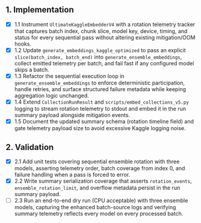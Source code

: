 ## 1. Implementation
- [x] 1.1 Instrument `UltimateKaggleEmbedderV4` with a rotation telemetry tracker that captures batch index, chunk slice, model key, device, timing, and status for every sequential pass without altering existing mitigation/OOM hooks.
- [x] 1.2 Update `generate_embeddings_kaggle_optimized` to pass an explicit `slice(batch_index, batch_end)` into `generate_ensemble_embeddings`, collect emitted telemetry per batch, and fail fast if any configured model skips a batch.
- [x] 1.3 Refactor the sequential execution loop in `generate_ensemble_embeddings` to enforce deterministic participation, handle retries, and surface structured failure metadata while keeping aggregation logic unchanged.
- [x] 1.4 Extend `CollectionRunResult` and `scripts/embed_collections_v5.py` logging to stream rotation telemetry to stdout and embed it in the run summary payload alongside mitigation events.
- [x] 1.5 Document the updated summary schema (rotation timeline field) and gate telemetry payload size to avoid excessive Kaggle logging noise.

## 2. Validation
- [x] 2.1 Add unit tests covering sequential ensemble rotation with three models, asserting telemetry order, batch coverage from index 0, and failure handling when a pass is forced to error.
- [x] 2.2 Write summary serialization coverage that asserts `rotation_events`, `ensemble_rotation_limit`, and overflow metadata persist in the run summary payload.
- [ ] 2.3 Run an end-to-end dry run (CPU acceptable) with three ensemble models, capturing the enhanced batch-source logs and verifying summary telemetry reflects every model on every processed batch.
